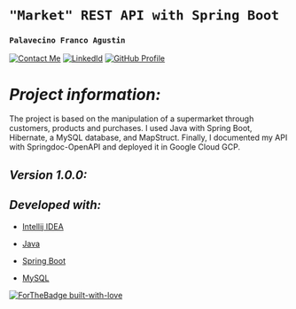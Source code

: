 # **`"Market" REST API with Spring Boot`**
### **`Palavecino Franco Agustin`**
<!-- tu email -->
[![Contact Me](https://img.shields.io/badge/Email-informational?style=for-the-badge&logo=Mail.Ru&logoColor=fff&color=red)](mailto:francopalavecinoagus@gmail.com)<!-- tu linkedIn acá abajo -->
[![LinkedId](https://img.shields.io/badge/LinkedIn-informational?style=for-the-badge&logo=linkedin&logoColor=fff&color=blue)](https://www.linkedin.com/in/franco-palavecino-a9b567240/)<!-- Tu GitHub acá abajo --> 
[![GitHub Profile](https://img.shields.io/badge/GitHub-informational?style=for-the-badge&logo=GitHub&logoColor=fff&color=23272d)](https://github.com/palavecinofranco)

# *Project information:*

The project is based on the manipulation of a supermarket through customers, products and purchases. I used Java with Spring Boot, Hibernate, a MySQL database, and MapStruct. Finally, I documented my API with Springdoc-OpenAPI and deployed it in Google Cloud GCP.
## *Version 1.0.0:*


## *Developed with:*

- [Intellij IDEA](https://www.jetbrains.com/es-es/idea/)
- [Java](https://www.java.com/es/)
- [Spring Boot](https://spring.io/projects/spring-boot)
- [MySQL](https://www.mysql.com/)

  <!-- Hecho con amor -->
[![ForTheBadge built-with-love](http://ForTheBadge.com/images/badges/built-with-love.svg)](https://GitHub.com/palavecinofranco)
